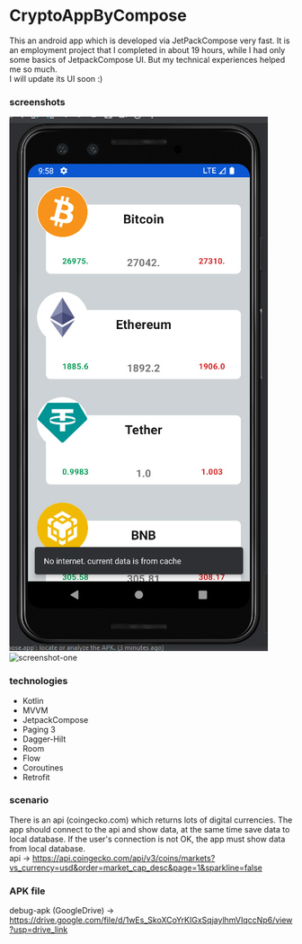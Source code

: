 # CryptoAppByCompose
This an android app which is developed via JetPackCompose very fast. It is an employment project that I completed in about 19 hours,
while I had only some basics of JetpackCompose UI. But my technical experiences helped me so much.
\
I will update its UI soon :)


### screenshots
![screenshot-one](https://github.com/rezalaki/CryptoAppByCompose/blob/main/arts/one.jpg?raw=true)
![screenshot-one](https://github.com/rezalaki/CryptoAppByCompose/blob/main/arts/two.jpg.png?raw=true)

### technologies
+ Kotlin
+ MVVM
+ JetpackCompose
+ Paging 3
+ Dagger-Hilt
+ Room
+ Flow
+ Coroutines
+ Retrofit

### scenario
There is an api (coingecko.com) which returns lots of digital currencies. The app should connect to the api and show data,
at the same time save data to local database.
If the user's connection is not OK, the app must show data from local database.
\
api -> https://api.coingecko.com/api/v3/coins/markets?vs_currency=usd&order=market_cap_desc&page=1&sparkline=false

### APK file
debug-apk (GoogleDrive) -> https://drive.google.com/file/d/1wEs_SkoXCoYrKIGxSqjaylhmVIqccNp6/view?usp=drive_link